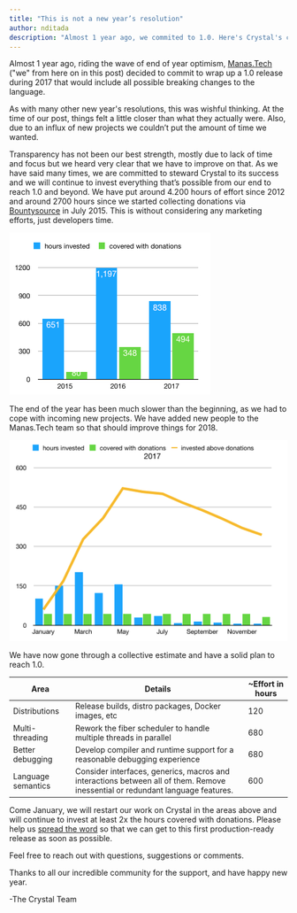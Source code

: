 ```yaml
---
title: "This is not a new year’s resolution"
author: nditada
description: "Almost 1 year ago, we commited to 1.0. Here's Crystal's current status & future."
---
```

Almost 1 year ago, riding the wave of end of year optimism, [Manas.Tech](https://manas.tech/) ("we" from here on in this post) decided to commit to wrap up a 1.0 release during 2017 that would include all possible breaking changes to the language.

As with many other new year's resolutions, this was wishful thinking. At the time of our post, things felt a little closer than what they actually were. Also, due to an influx of new projects we couldn’t put the amount of time we wanted.

Transparency has not been our best strength, mostly due to lack of time and focus but we heard very clear that we have to improve on that. As we have said many times, we are committed to steward Crystal to its success and we will continue to invest everything that’s possible from our end to reach 1.0 and beyond. We have put around 4.200 hours of effort since 2012 and around 2700 hours since we started collecting donations via [Bountysource](https://salt.bountysource.com/teams/crystal-lang) in July 2015. This is without considering any marketing efforts, just developers time.

<img src="/assets/blog/crystal-hours.png" class="center" loading="lazy" />

The end of the year has been much slower than the beginning, as we had to cope with incoming new projects. We have added new people to the Manas.Tech team so that should improve things for 2018.

<img src="/assets/blog/crystal-invest.png" class="center" loading="lazy" />

We have now gone through a collective estimate and have a solid plan to reach 1.0.

| Area               | Details | ~Effort in hours |
|--------------------|---------|------------------|
| Distributions      | Release builds, distro packages, Docker images, etc | 120 |
| Multi-threading    | Rework the fiber scheduler to handle multiple threads in parallel | 680 |
| Better debugging   | Develop compiler and runtime support for a reasonable debugging experience | 680 |
| Language semantics | Consider interfaces, generics, macros and interactions between all of them. Remove inessential or redundant language features. | 600 |

Come January, we will restart our work on Crystal in the areas above and will continue to invest at least 2x the hours covered with donations. Please help us [spread the word](https://salt.bountysource.com/teams/crystal-lang) so that we can get to this first production-ready release as soon as possible.

Feel free to reach out with questions, suggestions or comments.

Thanks to all our incredible community for the support, and have happy new year.

-The Crystal Team
